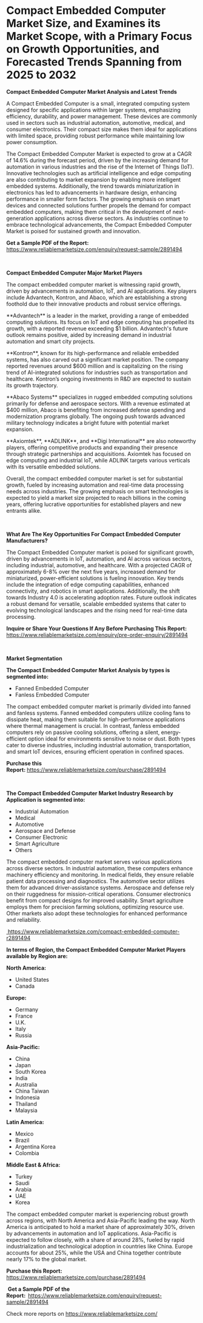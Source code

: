 <p><h1>Compact Embedded Computer Market Size, and Examines its Market Scope, with a Primary Focus on Growth Opportunities, and Forecasted Trends Spanning from 2025 to 2032</h1></p><p><strong>Compact Embedded Computer Market Analysis and Latest Trends</strong></p>
<p><p>A Compact Embedded Computer is a small, integrated computing system designed for specific applications within larger systems, emphasizing efficiency, durability, and power management. These devices are commonly used in sectors such as industrial automation, automotive, medical, and consumer electronics. Their compact size makes them ideal for applications with limited space, providing robust performance while maintaining low power consumption.</p><p>The Compact Embedded Computer Market is expected to grow at a CAGR of 14.6% during the forecast period, driven by the increasing demand for automation in various industries and the rise of the Internet of Things (IoT). Innovative technologies such as artificial intelligence and edge computing are also contributing to market expansion by enabling more intelligent embedded systems. Additionally, the trend towards miniaturization in electronics has led to advancements in hardware design, enhancing performance in smaller form factors. The growing emphasis on smart devices and connected solutions further propels the demand for compact embedded computers, making them critical in the development of next-generation applications across diverse sectors. As industries continue to embrace technological advancements, the Compact Embedded Computer Market is poised for sustained growth and innovation.</p></p>
<p><strong>Get a Sample PDF of the Report:&nbsp;</strong> <a href="https://www.reliablemarketsize.com/enquiry/request-sample/2891494?utm_campaign=3172&utm_medium=2&utm_source=Github&utm_content=ia&utm_term=14032025&utm_id=compact-embedded-computer">https://www.reliablemarketsize.com/enquiry/request-sample/2891494</a></p>
<p>&nbsp;</p>
<p><strong>Compact Embedded Computer Major Market Players</strong></p>
<p><p>The compact embedded computer market is witnessing rapid growth, driven by advancements in automation, IoT, and AI applications. Key players include Advantech, Kontron, and Abaco, which are establishing a strong foothold due to their innovative products and robust service offerings.</p><p>**Advantech** is a leader in the market, providing a range of embedded computing solutions. Its focus on IoT and edge computing has propelled its growth, with a reported revenue exceeding $1 billion. Advantech's future outlook remains positive, aided by increasing demand in industrial automation and smart city projects.</p><p>**Kontron**, known for its high-performance and reliable embedded systems, has also carved out a significant market position. The company reported revenues around $600 million and is capitalizing on the rising trend of AI-integrated solutions for industries such as transportation and healthcare. Kontron’s ongoing investments in R&D are expected to sustain its growth trajectory.</p><p>**Abaco Systems** specializes in rugged embedded computing solutions primarily for defense and aerospace sectors. With a revenue estimated at $400 million, Abaco is benefiting from increased defense spending and modernization programs globally. The ongoing push towards advanced military technology indicates a bright future with potential market expansion.</p><p>**Axiomtek**, **ADLINK**, and **Digi International** are also noteworthy players, offering competitive products and expanding their presence through strategic partnerships and acquisitions. Axiomtek has focused on edge computing and industrial IoT, while ADLINK targets various verticals with its versatile embedded solutions.</p><p>Overall, the compact embedded computer market is set for substantial growth, fueled by increasing automation and real-time data processing needs across industries. The growing emphasis on smart technologies is expected to yield a market size projected to reach billions in the coming years, offering lucrative opportunities for established players and new entrants alike.</p></p>
<p>&nbsp;</p>
<p><strong>What Are The Key Opportunities For Compact Embedded Computer Manufacturers?</strong></p>
<p><p>The Compact Embedded Computer market is poised for significant growth, driven by advancements in IoT, automation, and AI across various sectors, including industrial, automotive, and healthcare. With a projected CAGR of approximately 6-8% over the next five years, increased demand for miniaturized, power-efficient solutions is fueling innovation. Key trends include the integration of edge computing capabilities, enhanced connectivity, and robotics in smart applications. Additionally, the shift towards Industry 4.0 is accelerating adoption rates. Future outlook indicates a robust demand for versatile, scalable embedded systems that cater to evolving technological landscapes and the rising need for real-time data processing.</p></p>
<p><strong>Inquire or Share Your Questions If Any Before Purchasing This Report:</strong> <a href="https://www.reliablemarketsize.com/enquiry/pre-order-enquiry/2891494?utm_campaign=3172&utm_medium=2&utm_source=Github&utm_content=ia&utm_term=14032025&utm_id=compact-embedded-computer">https://www.reliablemarketsize.com/enquiry/pre-order-enquiry/2891494</a></p>
<p>&nbsp;</p>
<p><strong>Market Segmentation</strong></p>
<p><strong>The Compact Embedded Computer Market Analysis by types is segmented into:</strong></p>
<p><ul><li>Fanned Embedded Computer</li><li>Fanless Embedded Computer</li></ul></p>
<p><p>The compact embedded computer market is primarily divided into fanned and fanless systems. Fanned embedded computers utilize cooling fans to dissipate heat, making them suitable for high-performance applications where thermal management is crucial. In contrast, fanless embedded computers rely on passive cooling solutions, offering a silent, energy-efficient option ideal for environments sensitive to noise or dust. Both types cater to diverse industries, including industrial automation, transportation, and smart IoT devices, ensuring efficient operation in confined spaces.</p></p>
<p><strong>Purchase this Report:&nbsp;</strong><a href="https://www.reliablemarketsize.com/purchase/2891494?utm_campaign=3172&utm_medium=2&utm_source=Github&utm_content=ia&utm_term=14032025&utm_id=compact-embedded-computer">https://www.reliablemarketsize.com/purchase/2891494</a></p>
<p>&nbsp;</p>
<p><strong>The Compact Embedded Computer Market Industry Research by Application is segmented into:</strong></p>
<p><ul><li>Industrial Automation</li><li>Medical</li><li>Automotive</li><li>Aerospace and Defense</li><li>Consumer Electronic</li><li>Smart Agriculture</li><li>Others</li></ul></p>
<p><p>The compact embedded computer market serves various applications across diverse sectors. In industrial automation, these computers enhance machinery efficiency and monitoring. In medical fields, they ensure reliable patient data processing and diagnostics. The automotive sector utilizes them for advanced driver-assistance systems. Aerospace and defense rely on their ruggedness for mission-critical operations. Consumer electronics benefit from compact designs for improved usability. Smart agriculture employs them for precision farming solutions, optimizing resource use. Other markets also adopt these technologies for enhanced performance and reliability.</p></p>
<p><a href="https://www.reliablemarketsize.com/compact-embedded-computer-r2891494?utm_campaign=3172&utm_medium=2&utm_source=Github&utm_content=ia&utm_term=14032025&utm_id=compact-embedded-computer">&nbsp;https://www.reliablemarketsize.com/compact-embedded-computer-r2891494</a></p>
<p><strong>In terms of Region, the Compact Embedded Computer Market Players available by Region are:</strong></p>
<p>
    <p> <strong> North America: </strong>
        <ul>
            <li>United States</li>
            <li>Canada</li>
        </ul>
        </p> 
    <p> <strong> Europe: </strong>
        <ul>
            <li>Germany</li>
            <li>France</li>
            <li>U.K.</li>
            <li>Italy</li>
            <li>Russia</li>
        </ul>
        </p> 
    <p> <strong> Asia-Pacific: </strong>
        <ul>
            <li>China</li>
            <li>Japan</li>
            <li>South Korea</li>
            <li>India</li>
            <li>Australia</li>
            <li>China Taiwan</li>
            <li>Indonesia</li>
            <li>Thailand</li>
            <li>Malaysia</li>
        </ul>
        </p> 
    <p> <strong> Latin America: </strong>
        <ul>
            <li>Mexico</li>
            <li>Brazil</li>
            <li>Argentina Korea</li>
            <li>Colombia</li>
        </ul>
        </p> 
    <p> <strong> Middle East & Africa: </strong>
        <ul>
            <li>Turkey</li>
            <li>Saudi</li>
            <li>Arabia</li>
            <li>UAE</li>
            <li>Korea</li>
        </ul>
    </p>
    </p>
<p><p>The compact embedded computer market is experiencing robust growth across regions, with North America and Asia-Pacific leading the way. North America is anticipated to hold a market share of approximately 30%, driven by advancements in automation and IoT applications. Asia-Pacific is expected to follow closely, with a share of around 28%, fueled by rapid industrialization and technological adoption in countries like China. Europe accounts for about 25%, while the USA and China together contribute nearly 17% to the global market.</p></p>
<p><strong>Purchase this Report: </strong><a href="https://www.reliablemarketsize.com/purchase/2891494?utm_campaign=3172&utm_medium=2&utm_source=Github&utm_content=ia&utm_term=14032025&utm_id=compact-embedded-computer">https://www.reliablemarketsize.com/purchase/2891494</a></p>
<p>&nbsp;<strong>Get a Sample PDF of the Report:&nbsp;&nbsp;</strong><a href="https://www.reliablemarketsize.com/enquiry/request-sample/2891494?utm_campaign=3172&utm_medium=2&utm_source=Github&utm_content=ia&utm_term=14032025&utm_id=compact-embedded-computer">https://www.reliablemarketsize.com/enquiry/request-sample/2891494</a></p>
<p><strong></strong></p>
<p>Check more reports on <a href="https://www.reliablemarketsize.com/?utm_campaign=3172&utm_medium=2&utm_source=Github&utm_content=ia&utm_term=14032025&utm_id=compact-embedded-computer">https://www.reliablemarketsize.com/</a></p>